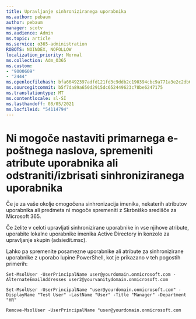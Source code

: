 ```yaml
---
title: Upravljanje sinhroniziranega uporabnika
ms.author: pebaum
author: pebaum
manager: scotv
ms.audience: Admin
ms.topic: article
ms.service: o365-administration
ROBOTS: NOINDEX, NOFOLLOW
localization_priority: Normal
ms.collection: Adm_O365
ms.custom:
- "9000609"
- "2444"
ms.openlocfilehash: bfa66492397adfd121fd3c9ddb2c190394cbc9a771a3e2c2db656ad438e404f8
ms.sourcegitcommit: b5f7da89a650d2915dc652449623c78be6247175
ms.translationtype: MT
ms.contentlocale: sl-SI
ms.lasthandoff: 08/05/2021
ms.locfileid: "54114794"
---
```

# <a name="unable-to-set-primary-email-address-change-user-attributes-or-removedelete-a-synchronized-user"></a>Ni mogoče nastaviti primarnega e-poštnega naslova, spremeniti atribute uporabnika ali odstraniti/izbrisati sinhroniziranega uporabnika

Če je za vaše okolje omogočena sinhronizacija imenika, nekaterih atributov uporabnika ali predmeta ni mogoče spremeniti z Skrbniško središče za Microsoft 365.

Če želite v celoti upravljati sinhronizirane uporabnike in vse njihove atribute, uporabite lokalne uporabnike imenika Active Directory in konzolo za upravljanje skupin (adsiedit.msc).  

Lahko pa spremenite posamezne uporabnike ali atribute za sinhronizirane uporabnike z uporabo lupine PowerShell, kot je prikazano v teh pogostih primerih:

`Set-MsolUser -UserPrincipalName user@yourdomain.onmicrosoft.com -AlternateEmailAddresses user2@yourvanitydomain.onmicrosoft.com`

`Set-MsolUser -UserPrincipalName "user@yourdomain.onmicrosoft.com" -DisplayName "Test User" -LastName "User" -Title "Manager" -Department "HR"`

`Remove-MsolUser -UserPrincipalName "user@yourdomain.onmicrosoft.com`
